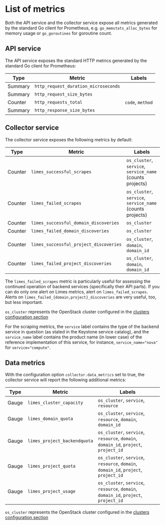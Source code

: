 # List of metrics

Both the API service and the collector service expose all metrics generated by the standard Go client for Prometheus,
e.g. `go_memstats_alloc_bytes` for memory usage or `go_goroutines` for goroutine count.

## API service

The API service exposes the standard HTTP metrics generated by the standard Go client for Prometheus:

| Type | Metric | Labels |
| --- | --- | --- |
| Summary | `http_request_duration_microseconds` ||
| Summary | `http_request_size_bytes` ||
| Counter | `http_requests_total` | `code`, `method` |
| Summary | `http_response_size_bytes` ||

## Collector service

The collector service exposes the following metrics by default:

| Type | Metric | Labels |
| --- | --- | --- |
| Counter | `limes_successful_scrapes` | `os_cluster`, `service`, `service_name` (counts projects) |
| Counter | `limes_failed_scrapes` | `os_cluster`, `service`, `service_name` (counts projects) |
| Counter | `limes_successful_domain_discoveries` | `os_cluster` |
| Counter | `limes_failed_domain_discoveries` | `os_cluster` |
| Counter | `limes_successful_project_discoveries` | `os_cluster`, `domain`, `domain_id` |
| Counter | `limes_failed_project_discoveries` | `os_cluster`, `domain`, `domain_id` |

The `limes_failed_scrapes` metric is particularly useful for assessing the continued operation of backend services
(specifically their API parts). If you can do only one alert on Limes metrics, alert on `limes_failed_scrapes`.
Alerts on `limes_failed_{domain,project}_discoveries` are very useful, too, but less important.

`os_cluster` represents the OpenStack cluster configured in the [clusters configuration section](config.md#section-clusters)

For the scraping metrics, the `service` label contains the type of the backend service in question (as stated in the Keystone
service catalog), and the `service_name` label contains the product name (in lower case) of the reference implementation
of this service, for instance, `service_name="nova"` for `service="compute"`.

## Data metrics

With the configuration option `collector.data_metrics` set to true, the collector service will report the following
additional metrics:

| Type | Metric | Labels |
| --- | --- | --- |
| Gauge | `limes_cluster_capacity` | `os_cluster`, `service`, `resource` |
| Gauge | `limes_domain_quota` | `os_cluster`, `service`, `resource`, `domain`, `domain_id` |
| Gauge | `limes_project_backendquota` | `os_cluster`, `service`, `resource`, `domain`, `domain_id`, `project`, `project_id` |
| Gauge | `limes_project_quota` | `os_cluster`, `service`, `resource`, `domain`, `domain_id`, `project`, `project_id` |
| Gauge | `limes_project_usage` | `os_cluster`, `service`, `resource`, `domain`, `domain_id`, `project`, `project_id` |

`os_cluster` represents the OpenStack cluster configured in the [clusters configuration section](config.md#section-clusters)

